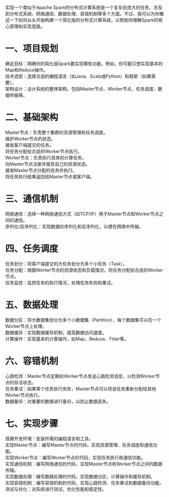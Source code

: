 实现一个类似于Apache Spark的分布式计算系统是一个复杂且庞大的任务，涉及到分布式系统、网络通信、数据处理、容错机制等多个方面。不过，我可以为你概述一下如何从头开始构建一个简化版的分布式计算系统，以帮助你理解Spark的核心原理和实现思路。
# 一、项目规划
确定目标：明确你的简化版Spark要实现哪些功能。例如，你可能只想实现基本的Map和Reduce操作。  
技术选型：选择合适的编程语言（如Java、Scala或Python）和框架（如果需要）。  
架构设计：设计系统的整体架构，包括Master节点、Worker节点、任务调度、数据传输等。  
# 二、基础架构
Master节点：负责整个集群的资源管理和任务调度。  
维护Worker节点的状态。  
接收客户端提交的任务。  
将任务分配给合适的Worker节点执行。  
Worker节点：负责执行具体的计算任务。  
向Master节点注册并报告自己的资源状态。  
接收Master节点分配的任务并执行。  
将任务执行结果返回给Master节点或客户端。  
# 三、通信机制
网络通信：选择一种网络通信方式（如TCP/IP）用于Master节点和Worker节点之间的通信。  
序列化/反序列化：实现数据的序列化和反序列化，以便在网络中传输。  
# 四、任务调度
任务划分：将客户端提交的大任务划分为多个小任务（Task）。  
任务分配：根据Worker节点的资源状态和负载情况，将任务分配给合适的Worker节点。  
任务监控：监控任务的执行情况，处理任务失败和重试。  
# 五、数据处理
数据分区：将大数据集划分为多个小数据集（Partition），每个数据集可以在一个Worker节点上处理。  
数据缓存：实现数据缓存机制，提高数据访问速度。  
计算操作：实现基本的计算操作，如Map、Reduce、Filter等。  
# 六、容错机制
心跳检测：Master节点定期向Worker节点发送心跳检测消息，以检测Worker节点的存活状态。  
任务重试：如果某个任务执行失败，Master节点可以将该任务重新分配给其他Worker节点执行。  
数据备份：对重要的数据进行备份，以防止数据丢失。  
# 七、实现步骤
搭建开发环境：安装所需的编程语言和工具。  
实现Master节点：编写Master节点的代码，实现资源管理、任务调度和通信功能。  
实现Worker节点：编写Worker节点的代码，实现任务执行和通信功能。  
实现通信机制：编写网络通信的代码，实现Master节点和Worker节点之间的数据传输。  
实现数据处理：编写数据处理的代码，实现数据分区、计算操作和缓存机制。  
实现容错机制：编写容错机制的代码，实现心跳检测、任务重试和数据备份功能。  
测试与优化：对系统进行测试，优化性能和稳定性。  
